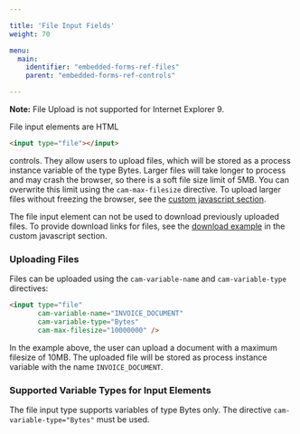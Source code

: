 ```yaml
---

title: 'File Input Fields'
weight: 70

menu:
  main:
    identifier: "embedded-forms-ref-files"
    parent: "embedded-forms-ref-controls"

---
```


<div class="alert alert-warning">
  <p>
    <strong>Note:</strong> File Upload is not supported for Internet Explorer 9.
  </p>
</div>


File input elements are HTML

```html
<input type="file"></input>
```

controls. They allow users to upload files, which will be stored as a process instance variable of the type Bytes. Larger files will take longer to process and may crash the browser, so there is a soft file size limit of 5MB. You can overwrite this limit using the `cam-max-filesize` directive. To upload larger files without freezing the browser, see the [custom javascript section][JavascriptUpload].

The file input element can not be used to download previously uploaded files. To provide download links for files, see the [download example][DownloadExample] in the custom javascript section.

### Uploading Files

Files can be uploaded using the `cam-variable-name` and `cam-variable-type` directives:

```html
<input type="file"
       cam-variable-name="INVOICE_DOCUMENT"
       cam-variable-type="Bytes"
       cam-max-filesize="10000000" />
```

In the example above, the user can upload a document with a maximum filesize of 10MB. The uploaded file will be stored as process instance variable with the name `INVOICE_DOCUMENT`.

### Supported Variable Types for Input Elements

The file input type supports variables of type Bytes only. The directive `cam-variable-type="Bytes"` must be used.

[JavascriptUpload]: ref:#custom-javascript-examples-upload-large-files
[DownloadExample]: ref:#custom-javascript-examples-provide-download-link-for-byte-variables
